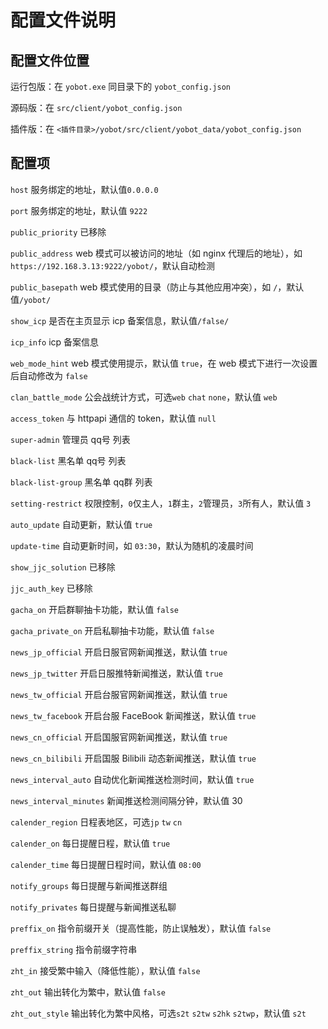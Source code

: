 # 配置文件说明

## 配置文件位置

运行包版：在 `yobot.exe` 同目录下的 `yobot_config.json`

源码版：在 `src/client/yobot_config.json`

插件版：在 `<插件目录>/yobot/src/client/yobot_data/yobot_config.json`

## 配置项

`host` 服务绑定的地址，默认值`0.0.0.0`

`port` 服务绑定的地址，默认值 `9222`

`public_priority` 已移除

`public_address` web 模式可以被访问的地址（如 nginx 代理后的地址），如`https://192.168.3.13:9222/yobot/`，默认自动检测

`public_basepath` web 模式使用的目录（防止与其他应用冲突），如 `/`，默认值`/yobot/`

`show_icp` 是否在主页显示 icp 备案信息，默认值`/false/`

`icp_info` icp 备案信息

`web_mode_hint` web 模式使用提示，默认值 `true`，在 web 模式下进行一次设置后自动修改为 `false`

`clan_battle_mode` 公会战统计方式，可选`web` `chat` `none`，默认值 `web`

`access_token` 与 httpapi 通信的 token，默认值 `null`

`super-admin` 管理员 qq号 列表

`black-list` 黑名单 qq号 列表

`black-list-group` 黑名单 qq群 列表

`setting-restrict` 权限控制，`0`仅主人，`1`群主，`2`管理员，`3`所有人，默认值 `3`

`auto_update` 自动更新，默认值 `true`

`update-time` 自动更新时间，如 `03:30`，默认为随机的凌晨时间

`show_jjc_solution` 已移除

`jjc_auth_key` 已移除

`gacha_on` 开启群聊抽卡功能，默认值 `false`

`gacha_private_on` 开启私聊抽卡功能，默认值 `false`

`news_jp_official` 开启日服官网新闻推送，默认值 `true`

`news_jp_twitter` 开启日服推特新闻推送，默认值 `true`

`news_tw_official` 开启台服官网新闻推送，默认值 `true`

`news_tw_facebook` 开启台服 FaceBook 新闻推送，默认值 `true`

`news_cn_official` 开启国服官网新闻推送，默认值 `true`

`news_cn_bilibili` 开启国服 Bilibili 动态新闻推送，默认值 `true`

`news_interval_auto` 自动优化新闻推送检测时间，默认值 `true`

`news_interval_minutes` 新闻推送检测间隔分钟，默认值 30

`calender_region` 日程表地区，可选`jp` `tw` `cn`

`calender_on` 每日提醒日程，默认值 `true`

`calender_time` 每日提醒日程时间，默认值 `08:00`

`notify_groups` 每日提醒与新闻推送群组

`notify_privates` 每日提醒与新闻推送私聊

`preffix_on` 指令前缀开关（提高性能，防止误触发），默认值 `false`

`preffix_string` 指令前缀字符串

`zht_in` 接受繁中输入（降低性能），默认值 `false`

`zht_out` 输出转化为繁中，默认值 `false`

`zht_out_style` 输出转化为繁中风格，可选`s2t` `s2tw` `s2hk` `s2twp`，默认值 `s2t`
